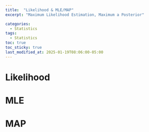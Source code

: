 ```yaml
---
title:  "Likelihood & MLE/MAP"
excerpt: "Maximum Likelihood Estimation, Maximum a Posterior"

categories:
  - Statistics
tags:
  - Statistics
toc: true
toc_sticky: true
last_modified_at: 2025-01-19T08:06:00-05:00
---
```


# Likelihood

# MLE

# MAP
